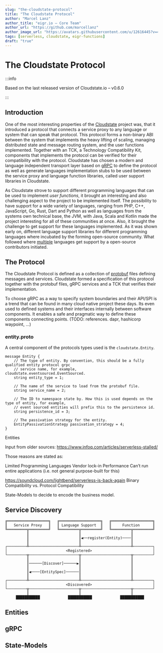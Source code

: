 ```yaml
---
slug: "the-cloudstate-protocol"
title: "The Cloudstate Protocol"
author: "Marcel Lanz"
author_title: "eigr.io – Core Team"
author_url: "https://github.com/marcellanz"
author_image_url: "https://avatars.githubusercontent.com/u/12616445?v=4"
tags: [serverless, cloudstate, eigr-functions]
draft: "true"
---
```


# The Cloudstate Protocol

:::info

Based on the last released version of Cloudstate.io – v0.6.0

:::

## Introduction

One of the most interesting properties of the [Cloudstate](https://cloudstate.io/) project was, that it introduced a
protocol that connects a service proxy to any language or system that can speak that protocol. This protocol forms a
non-binary ABI between the system that implements the heavy lifting of scaling, managing distributed state and message
routing system, and the user functions implemented. Together with an TCK, a Technology Compatibility Kit, components
that implements the protocol can be verified for their compatibility with the protocol. Cloudstate has chosen a modern
and language independent transport layer based on [gRPC](https://www.grpc.io) to define the protocol as well as generate
languages implementation stubs to be used between the service proxy and language function libraries, called user support
libraries in Cloudstate.

As Cloudstate strove to support different programming languages that can be used to implement _user functions_, it
brought an interesting and also challenging aspect to the project to be implemented itself. The possibility to have
support for a wide variety of languages, ranging from PHP, C++, JavaScript, Go, Rust, Dart and Python as well as
languages from the systems own technical base, the JVM, with Java, Scala and Kotlin made the project interesting for all
of these communities at once. Also, it brought the challenge to get support for these languages implemented. As it was
shown early on, different language support libraries for different programming languages where incubated by the forming
open-source community. What followed where [multiple](https://github.com/cloudstateio?q=support) languages get support
by a open-source contributors initiated.

## The Protocol

The Cloudstate Protocol is defined as a collection
of [protobuf](https://developers.google.com/protocol-buffers/docs/proto3) files defining messages and services.
Cloudstate formed a specification of this protocol together with the protobuf files, gRPC services and a TCK that
verifies their implementation.

To choose gRPC as a way to specify system boundaries and their API/SPI is a trend that can be found in many cloud native
project these days. Its even used to defined systems and their interfaces internally between software components. It
enables a safe and pragmatic way to define these components connecting points. (TODO: references. dapr, hashicorp
waypoint, …)

### entity.proto

A central component of the protocols types used is the `cloudstate.Entity`.

```file title="entity.proto"
message Entity {
    // The type of entity. By convention, this should be a fully qualified entity protocol grpc
    // service name, for example, cloudstate.eventsourced.EventSourced.
    string entity_type = 1;

    // The name of the service to load from the protobuf file.
    string service_name = 2;

    // The ID to namespace state by. How this is used depends on the type of entity, for example,
    // event sourced entities will prefix this to the persistence id.
    string persistence_id = 3;

    // The passivation strategy for the entity.
    EntityPassivationStrategy passivation_strategy = 4;
}
```

Entities

Input from older sources:
https://www.infoq.com/articles/serverless-stalled/

Those reasons are stated as:

Limited Programming Languages
Vendor lock-in
Performance
Can’t run entire applications (i.e. not general purpose-built for this)

https://soundcloud.com/lightbend/serverless-is-back-again
Binary Compatibility vs. Protocol Compatibility

State-Models to decide to encode the business model.

## Service Discovery

```sdl title="Entity Discovery"
╔═══════════════════╗   ╔═══════════════════╗   ╔═══════════════════╗
║   Service Proxy   ║   ║ Language Support  ║   ║     Function      ║
╚═════════╦═════════╝   ╚═════════╦═════════╝   ╚═════════╦═════════╝
          ║                       ║                       ║          
          ║                       ║◀──register(Entity)────║          
          ║                       ║                       ║          
┌─────────╩───────────────────────╩───────────────────────╩─────────┐
│                           <Registered>                            │
└─────────╦───────────────────────╦───────────────────────╦─────────┘
          ║                       ║                       ║          
          ║──────[Discover]──────▶║                       ║          
          ║                       ║                       ║          
          ║◀────[EntitySpec]──────║                       ║          
          ║                       ║                       ║          
┌─────────╩───────────────────────╩───────────────────────╩─────────┐
│                           <Discovered>                            │
└─────────╦───────────────────────╦───────────────────────╦─────────┘
          ║                       ║                       ║          
     ███████████             ███████████             ███████████                                           
```

## Entities

## gRPC

## State-Models